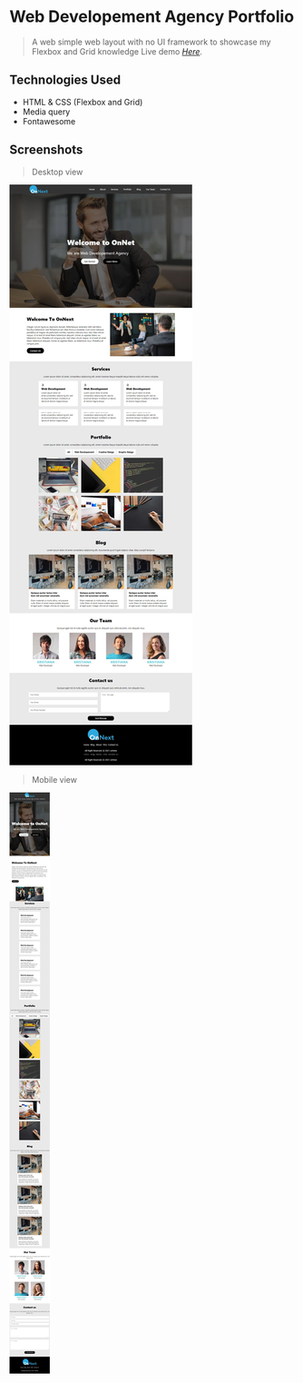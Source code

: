 # Web Developement Agency Portfolio
> A web simple web layout with no UI framework to showcase my Flexbox and Grid knowledge  Live demo [_Here_](https://cerulean-youtiao-d99490.netlify.app/). <!-- If you have the project hosted somewhere, include the link here. -->


## Technologies Used
- HTML & CSS (Flexbox and Grid)
- Media query
- Fontawesome


## Screenshots
> Desktop view
 
![Desktop view](./images/full-page.png)

> Mobile view

![mobile view](./images/mobile.png)

